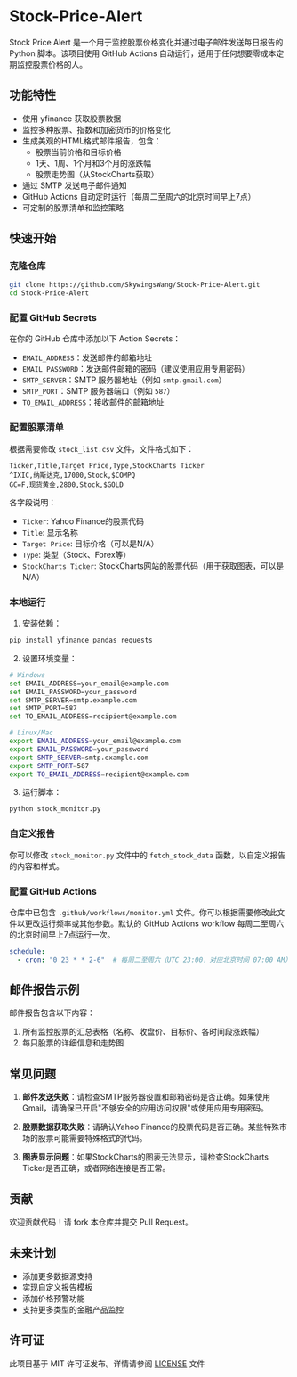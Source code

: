 # Stock-Price-Alert

Stock Price Alert 是一个用于监控股票价格变化并通过电子邮件发送每日报告的 Python 脚本。该项目使用 GitHub Actions 自动运行，适用于任何想要零成本定期监控股票价格的人。
 
## 功能特性
 
- 使用 yfinance 获取股票数据
- 监控多种股票、指数和加密货币的价格变化
- 生成美观的HTML格式邮件报告，包含：
  - 股票当前价格和目标价格
  - 1天、1周、1个月和3个月的涨跌幅
  - 股票走势图（从StockCharts获取）
- 通过 SMTP 发送电子邮件通知
- GitHub Actions 自动定时运行（每周二至周六的北京时间早上7点）
- 可定制的股票清单和监控策略
 
## 快速开始
 
### 克隆仓库
 
```bash
git clone https://github.com/SkywingsWang/Stock-Price-Alert.git
cd Stock-Price-Alert
```
 
### 配置 GitHub Secrets
 
在你的 GitHub 仓库中添加以下 Action Secrets：
 
- `EMAIL_ADDRESS`：发送邮件的邮箱地址
- `EMAIL_PASSWORD`：发送邮件邮箱的密码（建议使用应用专用密码）
- `SMTP_SERVER`：SMTP 服务器地址（例如 `smtp.gmail.com`）
- `SMTP_PORT`：SMTP 服务器端口（例如 `587`）
- `TO_EMAIL_ADDRESS`：接收邮件的邮箱地址
 
### 配置股票清单
 
根据需要修改 `stock_list.csv` 文件，文件格式如下：

```
Ticker,Title,Target Price,Type,StockCharts Ticker
^IXIC,纳斯达克,17000,Stock,$COMPQ
GC=F,现货黄金,2800,Stock,$GOLD
```

各字段说明：
- `Ticker`: Yahoo Finance的股票代码
- `Title`: 显示名称
- `Target Price`: 目标价格（可以是N/A）
- `Type`: 类型（Stock、Forex等）
- `StockCharts Ticker`: StockCharts网站的股票代码（用于获取图表，可以是N/A）

### 本地运行
 
1. 安装依赖：
```bash
pip install yfinance pandas requests
```

2. 设置环境变量：
```bash
# Windows
set EMAIL_ADDRESS=your_email@example.com
set EMAIL_PASSWORD=your_password
set SMTP_SERVER=smtp.example.com
set SMTP_PORT=587
set TO_EMAIL_ADDRESS=recipient@example.com

# Linux/Mac
export EMAIL_ADDRESS=your_email@example.com
export EMAIL_PASSWORD=your_password
export SMTP_SERVER=smtp.example.com
export SMTP_PORT=587
export TO_EMAIL_ADDRESS=recipient@example.com
```

3. 运行脚本：
```bash
python stock_monitor.py
```
 
### 自定义报告
 
你可以修改 `stock_monitor.py` 文件中的 `fetch_stock_data` 函数，以自定义报告的内容和样式。

### 配置 GitHub Actions
 
仓库中已包含 `.github/workflows/monitor.yml` 文件。你可以根据需要修改此文件以更改运行频率或其他参数。默认的 GitHub Actions workflow 每周二至周六的北京时间早上7点运行一次。

```yaml
schedule:
  - cron: "0 23 * * 2-6"  # 每周二至周六（UTC 23:00，对应北京时间 07:00 AM）运行
```
 
## 邮件报告示例

邮件报告包含以下内容：
1. 所有监控股票的汇总表格（名称、收盘价、目标价、各时间段涨跌幅）
2. 每只股票的详细信息和走势图

## 常见问题

1. **邮件发送失败**：请检查SMTP服务器设置和邮箱密码是否正确。如果使用Gmail，请确保已开启"不够安全的应用访问权限"或使用应用专用密码。

2. **股票数据获取失败**：请确认Yahoo Finance的股票代码是否正确。某些特殊市场的股票可能需要特殊格式的代码。

3. **图表显示问题**：如果StockCharts的图表无法显示，请检查StockCharts Ticker是否正确，或者网络连接是否正常。

## 贡献
 
欢迎贡献代码！请 fork 本仓库并提交 Pull Request。

## 未来计划

- 添加更多数据源支持
- 实现自定义报告模板
- 添加价格预警功能
- 支持更多类型的金融产品监控
 
## 许可证
 
此项目基于 MIT 许可证发布。详情请参阅 [LICENSE](./LICENSE) 文件
